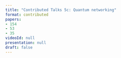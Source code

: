 ```yaml
---
title: "Contributed Talks 5c: Quantum networking"
format: contributed
papers:
- 154
- 53
- 35
videoId: null
presentation: null
draft: false
---
```

